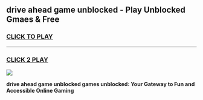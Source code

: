 
## drive ahead game unblocked - Play Unblocked Gmaes & Free
<h3>
<a href="https://premium.freeplayer.one?title=drive_ahead_game_unblocked&ref=20F">CLICK TO PLAY</a></h3>
<hr>

<h3>
<a href="https://premium.freeplayer.one?title=drive_ahead_game_unblocked&ref=20F">CLICK 2 PLAY</a>
  
</h3>

<a href="https://premium.freeplayer.one?title=drive_ahead_game_unblocked&ref=20F/"><img src="https://clearcache.store/games.png"></a>


**drive ahead game unblocked games unblocked: Your Gateway to Fun and Accessible Online Gaming**
